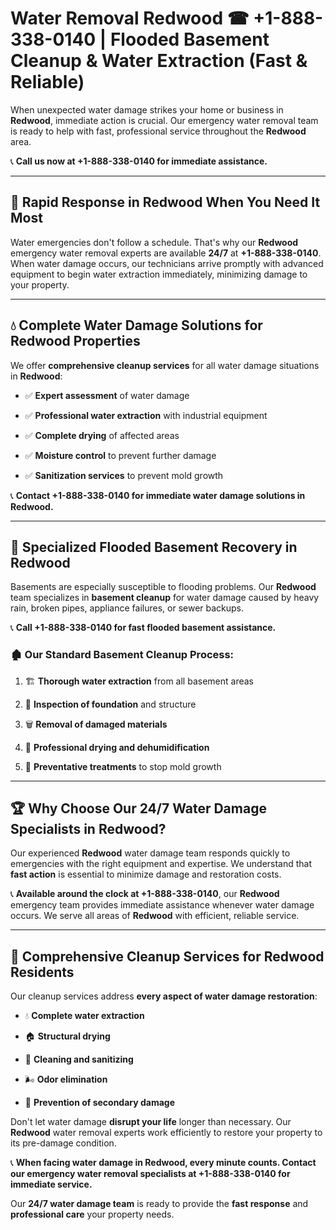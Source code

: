 # Water Removal Redwood ☎ +1-888-338-0140 | Flooded Basement Cleanup & Water Extraction (Fast & Reliable)

When unexpected water damage strikes your home or business in **Redwood**, immediate action is crucial. Our emergency water removal team is ready to help with fast, professional service throughout the **Redwood** area. 

📞 **Call us now at +1-888-338-0140 for immediate assistance.**
---
## 🚀 Rapid Response in Redwood When You Need It Most
Water emergencies don't follow a schedule. That's why our **Redwood** emergency water removal experts are available **24/7** at **+1-888-338-0140**. When water damage occurs, our technicians arrive promptly with advanced equipment to begin water extraction immediately, minimizing damage to your property.
---
## 💧 Complete Water Damage Solutions for Redwood Properties
We offer **comprehensive cleanup services** for all water damage situations in **Redwood**:
- ✅ **Expert assessment** of water damage  
- ✅ **Professional water extraction** with industrial equipment  
- ✅ **Complete drying** of affected areas  
- ✅ **Moisture control** to prevent further damage  
- ✅ **Sanitization services** to prevent mold growth  
📞 **Contact +1-888-338-0140 for immediate water damage solutions in Redwood.**
---
## 🌊 Specialized Flooded Basement Recovery in Redwood
Basements are especially susceptible to flooding problems. Our **Redwood** team specializes in **basement cleanup** for water damage caused by heavy rain, broken pipes, appliance failures, or sewer backups. 
📞 **Call +1-888-338-0140 for fast flooded basement assistance.**
### 🏚️ Our Standard Basement Cleanup Process:
1. 🏗️ **Thorough water extraction** from all basement areas  
2. 🔎 **Inspection of foundation** and structure  
3. 🗑️ **Removal of damaged materials**  
4. 💨 **Professional drying and dehumidification**  
5. 🚫 **Preventative treatments** to stop mold growth  
---
## 🏆 Why Choose Our 24/7 Water Damage Specialists in Redwood?
Our experienced **Redwood** water damage team responds quickly to emergencies with the right equipment and expertise. We understand that **fast action** is essential to minimize damage and restoration costs.
📞 **Available around the clock at +1-888-338-0140**, our **Redwood** emergency team provides immediate assistance whenever water damage occurs. We serve all areas of **Redwood** with efficient, reliable service.
---
## 🧹 Comprehensive Cleanup Services for Redwood Residents
Our cleanup services address **every aspect of water damage restoration**:
- 💧 **Complete water extraction**  
- 🏠 **Structural drying**  
- 🧼 **Cleaning and sanitizing**  
- 🌬️ **Odor elimination**  
- 🚫 **Prevention of secondary damage**  
Don't let water damage **disrupt your life** longer than necessary. Our **Redwood** water removal experts work efficiently to restore your property to its pre-damage condition.
📞 **When facing water damage in Redwood, every minute counts. Contact our emergency water removal specialists at +1-888-338-0140 for immediate service.**
Our **24/7 water damage team** is ready to provide the **fast response** and **professional care** your property needs.
